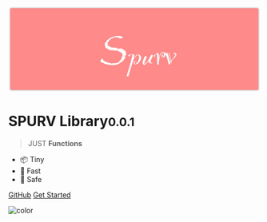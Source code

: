 <!--
 * @Date: 2020-06-21 11:17:57
 * @LastEditors: Conghao Cai🔧
 * @LastEditTime: 2020-06-21 22:51:11
 * @FilePath: /spurv/ifoo/docs/_coverpage.md
--> 
![logo](_media/logo.png)

# SPURV Library<small>0.0.1</small>

> JUST **Functions**

- 📦 Tiny 
- 🚀 Fast 
- 🔧 Safe 

[GitHub](https://github.com/Freeyayo/ifoo)
[Get Started](#main)

![color](#ffffff)